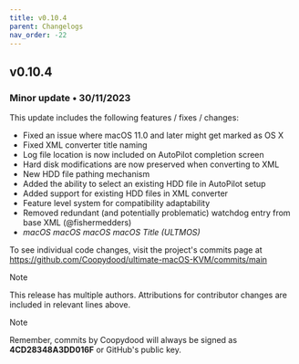 ```yaml
---
title: v0.10.4
parent: Changelogs
nav_order: -22
---
```


## v0.10.4

### Minor update • 30/11/2023

This update includes the following features / fixes / changes:

- Fixed an issue where macOS 11.0 and later might get marked as OS X
- Fixed XML converter title naming
- Log file location is now included on AutoPilot completion screen
- Hard disk modifications are now preserved when converting to XML
- New HDD file pathing mechanism
- Added the ability to select an existing HDD file in AutoPilot setup
- Added support for existing HDD files in XML converter
- Feature level system for compatibility adaptability
- Removed redundant (and potentially problematic) watchdog entry from base XML (@fishermedders)
- *macOS macOS macOS macOS Title (ULTMOS)*

To see individual code changes, visit the project's commits page at <https://github.com/Coopydood/ultimate-macOS-KVM/commits/main>

> [!NOTE]
> This release has multiple authors. Attributions for contributor changes are included in relevant lines above.

> [!NOTE]
> Remember, commits by Coopydood will always be signed as **4CD28348A3DD016F** or GitHub's public key.